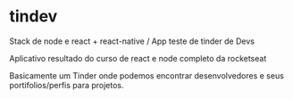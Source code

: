 # tindev

Stack de node e react + react-native / App teste de tinder de Devs

Aplicativo resultado do curso de react e node completo da rocketseat

Basicamente um Tinder onde podemos encontrar desenvolvedores e seus portifolios/perfis para projetos.
